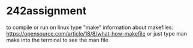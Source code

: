 # 242assignment
to compile or run on linux type "make" 
information about makefiles:
https://opensource.com/article/18/8/what-how-makefile
or just type man make into the terminal to see the man file
